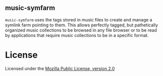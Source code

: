 music-symfarm
-------------

`music-symfarm` uses the tags stored in music files to create and manage a symlink farm pointing to
them. This allows perfectly tagged, but pathetically organized music collections to be browsed in
any file browser or to be read by applications that require music collections to be in a specific
format.

License
=======
Licensed under the [Mozilla Public License, version 2.0](https://www.mozilla.org/en-US/MPL/2.0)
